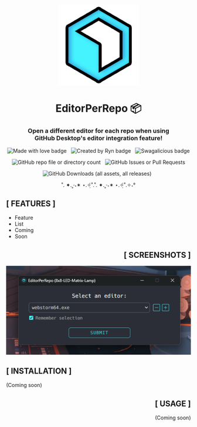 <div width="100%" align="center">
<img alt="EPR Icon" height="220" src="media/epr-icon.png"/>
<h1>EditorPerRepo 📦</h1>
 
<h3>Open a different editor for each repo when using<br>GitHub Desktop's editor integration feature!</h4>

<div align="center" display="inline">  


![Made with love badge](https://img.shields.io/badge/MADE%20WITH%20LOVE-%23f765af?style=plastic&logo=githubsponsors&logoColor=%23FFF)&nbsp;&nbsp;
![Created by Ryn badge](https://img.shields.io/badge/CREATED%20BY%20RYN!!!-%23FF6600?style=for-the-badge&logo=apachespark&logoColor=%23FFF)&nbsp;&nbsp;
![Swagalicious badge](https://img.shields.io/badge/SWAGALICIOUS-%2328b3b5?style=plastic&logo=zcool&logoColor=%23FFF)

![GitHub repo file or directory count](https://img.shields.io/github/directory-file-count/rynstwrt/CSS-Animations?type=file&style=for-the-badge&color=%2328b3b5)&nbsp;&nbsp;
![GitHub Issues or Pull Requests](https://img.shields.io/github/issues/rynstwrt/EditorPerRepo?style=for-the-badge&color=%23f765af)

![GitHub Downloads (all assets, all releases)](https://img.shields.io/github/downloads/rynstwrt/Pixelblaze-Desktop/total?style=for-the-badge&color=%23FF6600)&nbsp;&nbsp;


</div>

˚. ✦.˳·˖✶ ⋆.✧̣̇˚.˚. ✦.˳·˖✶ ⋆.✧̣̇˚.✧˖°

[//]: # (.𖥔 ݁ ˖ ✦ ‧₊˚ ⋅)

</div>



## [ FEATURES ]
- Feature
- List
- Coming
- Soon



<div align="right">

## [ SCREENSHOTS ]
![EPR editor select menu screenshot](media/screenshot1.png)

</div>



## [ INSTALLATION ]
(Coming soon)



<div align="right">

## [ USAGE ]
(Coming soon)
</div>